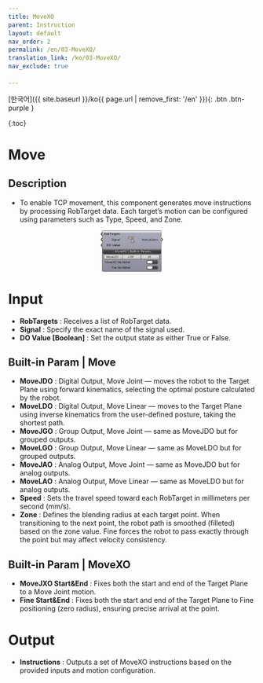```yaml
---
title: MoveXO
parent: Instruction
layout: default
nav_order: 2
permalink: /en/03-MoveXO/
translation_link: /ko/03-MoveXO/
nav_exclude: true

---
```


<!-- [English]({{ site.baseurl }}/en{{ page.url | remove_first: '/ko' }}){: .btn .btn-purple } -->
[한국어]({{ site.baseurl }}/ko{{ page.url | remove_first: '/en' }}){: .btn .btn-purple }

{:toc}
# Move

## Description

* To enable TCP movement, this component generates move instructions by processing RobTarget data. Each target’s motion can be configured using parameters such as Type, Speed, and Zone.

<p align="center">  <img src="/assets/images/MoveXO.png" align="center" width="25%"></p>

# Input

* **RobTargets** : Receives a list of RobTarget data.
* **Signal** : Specify the exact name of the signal used.
* **DO Value [Boolean]** : Set the output state as either True or False.

## Built-in Param | Move

* **MoveJDO** : Digital Output, Move Joint — moves the robot to the Target Plane using forward kinematics, selecting the optimal posture calculated by the robot.
* **MoveLDO** : Digital Output, Move Linear — moves to the Target Plane using inverse kinematics from the user-defined posture, taking the shortest path.
* **MoveJGO** : Group Output, Move Joint — same as MoveJDO but for grouped outputs.
* **MoveLGO** : Group Output, Move Linear — same as MoveLDO but for grouped outputs.
* **MoveJAO** : Analog Output, Move Joint — same as MoveJDO but for analog outputs.
* **MoveLAO** : Analog Output, Move Linear — same as MoveLDO but for analog outputs.
* **Speed** : Sets the travel speed toward each RobTarget in millimeters per second (mm/s).
* **Zone** : Defines the blending radius at each target point. When transitioning to the next point, the robot path is smoothed (filleted) based on the zone value. Fine forces the robot to pass exactly through the point but may affect velocity consistency.

## Built-in Param | MoveXO

* **MoveJXO Start&End** : Fixes both the start and end of the Target Plane to a Move Joint motion.
* **Fine Start&End** : Fixes both the start and end of the Target Plane to Fine positioning (zero radius), ensuring precise arrival at the point.


# Output

* **Instructions** : Outputs a set of MoveXO instructions based on the provided inputs and motion configuration.